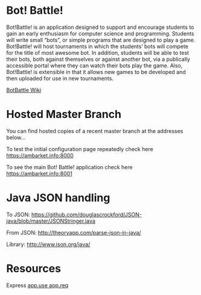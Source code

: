 # Bot! Battle!
Bot!Battle! is an application designed to support and encourage students to gain an early enthusiasm for computer science and programming. Students will write small “bots”, or simple programs that are designed to play a game. Bot!Battle! will host tournaments in which the students’ bots will compete for the title of most awesome bot. In addition, students will be able to test their bots, both against themselves or against another bot, via a publically accessible portal where they can watch their bots play the game.  Also, Bot!Battle! is extensible in that it allows new games to be developed and then uploaded for use in new tournaments.

<a href="https://github.com/ambarket/botbattle/wiki"> BotBattle Wiki</a>

# Hosted Master Branch
You can find hosted copies of a recent master branch at the addresses below...

To test the initial configuration page repeatedly check here
    https://ambarket.info:8000    
    
To see the main Bot! Battle! application check here
    https://ambarket.info:8001

# Java JSON handling
To JSON: https://github.com/douglascrockford/JSON-java/blob/master/JSONStringer.java

From JSON: http://theoryapp.com/parse-json-in-java/

Library: http://www.json.org/java/

# Resources
Express <a href="http://expressjs.com/api.html#app.use"> app.use </a>
        <a href="http://expressjs.com/api.html#req"> app.req </a>
